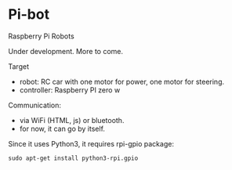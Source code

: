 # Pi-bot
Raspberry Pi Robots

Under development. More to come.

Target
- robot: RC car with one motor for power, one motor for steering.
- controller: Raspberry PI zero w

Communication:
- via WiFi (HTML, js) or bluetooth.
- for now, it can go by itself. 

Since it uses Python3, it requires rpi-gpio package:

    sudo apt-get install python3-rpi.gpio 

